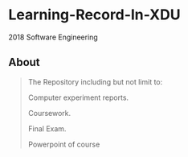 # Learning-Record-In-XDU
2018 Software Engineering

## About

> The Repository including but not limit to:
>
> Computer experiment reports.
>
> Coursework.
>
> Final Exam.
>
> Powerpoint of course
>
